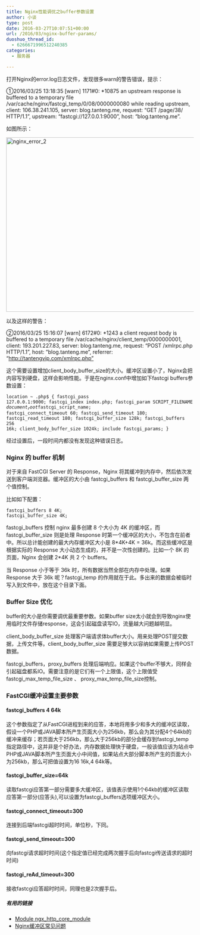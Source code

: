 ```yaml
---
title: Nginx性能调优之buffer参数设置
author: 小谈
type: post
date: 2016-03-27T10:07:51+00:00
url: /2016/03/nginx-buffer-params/
duoshuo_thread_id:
  - 6266671996512240385
categories:
  - 服务器

---
```

打开Nginx的error.log日志文件，发现很多warn的警告错误，提示：

①2016/03/25 13:18:35 [warn] 1171#0: *10875 an upstream response is buffered to a temporary file /var/cache/nginx/fastcgi_temp/0/08/0000000080 while reading upstream, client: 106.38.241.105, server: blog.tanteng.me, request: “GET /page/38/ HTTP/1.1”, upstream: “fastcgi://127.0.0.1:9000”, host: “blog.tanteng.me”.

<!--more-->

如图所示：

<a href="http://static.blog.tanteng.me/wp-content/uploads/2016/03/nginx_error_2.png" target="_blank"><img class="alignnone wp-image-9747 size-full" title="Nginx错误日志截图" src="http://static.blog.tanteng.me/wp-content/uploads/2016/03/nginx_error_2.png" alt="nginx_error_2" width="1118" height="468" /></a>

以及这样的警告：

②2016/03/25 15:16:07 [warn] 6172#0: *1243 a client request body is buffered to a temporary file /var/cache/nginx/client_temp/0000000001, client: 193.201.227.83, server: blog.tanteng.me, request: “POST /xmlrpc.php HTTP/1.1”, host: “blog.tanteng.me”, referrer: “http://tantengvip.com/xmlrpc.php”

这个需要设置增加client\_body\_buffer_size的大小。缓冲区设置小了，Nginx会把内容写到硬盘，这样会影响性能。于是在nginx.conf中增加如下fastcgi buffers参数设置：

<code class="lang:vim decode:true ">location ~ \.php$ {
    fastcgi_pass   127.0.0.1:9000;
    fastcgi_index  index.php;
    fastcgi_param  SCRIPT_FILENAME  $document_root$fastcgi_script_name;
    fastcgi_connect_timeout 60;
    fastcgi_send_timeout 180;
    fastcgi_read_timeout 180;
    fastcgi_buffer_size 128k;
    fastcgi_buffers 256 16k;
    client_body_buffer_size 1024k;
    include        fastcgi_params;
}</code>

经过设置后，一段时间内都没有发现这种错误日志。

### **Nginx 的 buffer 机制**

对于来自 FastCGI Server 的 Response，Nginx 将其缓冲到内存中，然后依次发送到客户端浏览器。缓冲区的大小由 fastcgi\_buffers 和 fastcgi\_buffer_size 两个值控制。

比如如下配置：

<code class="lang:vim decode:true">fastcgi_buffers      8 4K;
fastcgi_buffer_size  4K;</code>

fastcgi\_buffers 控制 nginx 最多创建 8 个大小为 4K 的缓冲区，而 fastcgi\_buffer_size 则是处理 Response 时第一个缓冲区的大小，不包含在前者中。所以总计能创建的最大内存缓冲区大小是 8\*4K+4K = 36k。而这些缓冲区是根据实际的 Response 大小动态生成的，并不是一次性创建的。比如一个 8K 的页面，Nginx 会创建 2\*4K 共 2 个 buffers。

当 Response 小于等于 36k 时，所有数据当然全部在内存中处理。如果 Response 大于 36k 呢？fastcgi_temp 的作用就在于此。多出来的数据会被临时写入到文件中，放在这个目录下面。

### Buffer Size 优化

buffer的大小是你需要调优最重要参数。如果buffer size太小就会到导致nginx使用临时文件存储response，这会引起磁盘读写IO，流量越大问题越明显。

client\_body\_buffer\_size 处理客户端请求体buffer大小。用来处理POST提交数据，上传文件等。client\_body\_buffer\_size 需要足够大以容纳如果需要上传POST数据。

fastcgi\_buffers，proxy\_buffers 处理后端响应。如果这个buffer不够大，同样会引起磁盘都系IO。需要注意的是它们有一个上限值，这个上限值受 fastcgi\_max\_temp\_file\_size 、 proxy\_max\_temp\_file\_size控制。

### FastCGI缓冲设置主要参数

#### fastcgi_buffers 4 64k

这个参数指定了从FastCGI进程到来的应答，本地将用多少和多大的缓冲区读取，假设一个PHP或JAVA脚本所产生页面大小为256kb，那么会为其分配4个64kb的缓冲来缓存；若页面大于256kb，那么大于256kb的部分会缓存到fastcgi_temp指定路径中，这并非是个好办法，内存数据处理快于硬盘，一般该值应该为站点中PHP或JAVA脚本所产生页面大小中间值，如果站点大部分脚本所产生的页面大小为256kb，那么可把值设置为16 16k,4 64k等。

#### fastcgi\_buffer\_size=64k

读取fastcgi应答第一部分需要多大缓冲区，该值表示使用1个64kb的缓冲区读取应答第一部分(应答头),可以设置为fastcgi_buffers选项缓冲区大小。

#### fastcgi\_connect\_timeout=300

连接到后端fastcgi超时时间，单位秒，下同。

#### fastcgi\_send\_timeout=300

向fastcgi请求超时时间(这个指定值已经完成两次握手后向fastcgi传送请求的超时时间)

#### fastcgi\_reAd\_timeout=300

接收fastcgi应答超时时间，同理也是2次握手后。

##### 有用的链接

  * <a href="http://nginx.org/en/docs/http/ngx_http_core_module.html#client_body_buffer_size" target="_blank" rel="nofollow">Module ngx_http_core_module</a>
  * <a href="http://my.oschina.net/linland/blog/373315?p=1" target="_blank" rel="nofollow">Nginx缓冲区常见问题</a>